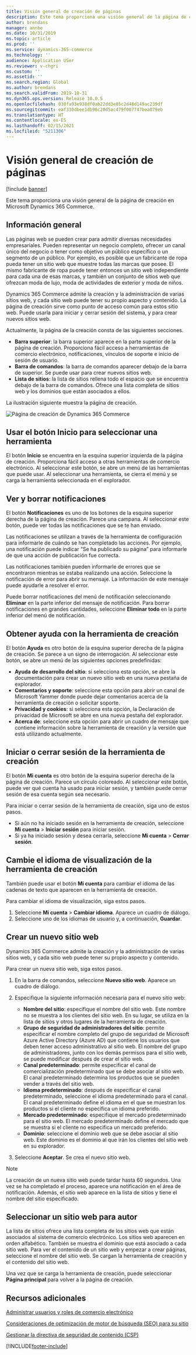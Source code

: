 ```yaml
---
title: Visión general de creación de páginas
description: Este tema proporciona una visión general de la página de creación en Microsoft Dynamics 365 Commerce.
author: brendans
manager: annbe
ms.date: 10/31/2019
ms.topic: article
ms.prod: ''
ms.service: dynamics-365-commerce
ms.technology: ''
audience: Application USer
ms.reviewer: v-chgri
ms.custom: ''
ms.assetid: ''
ms.search.region: Global
ms.author: brendans
ms.search.validFrom: 2019-10-31
ms.dyn365.ops.version: Release 10.0.5
ms.openlocfilehash: 030fa93e938df0ab22dd3e85c2d48d149ac239df
ms.sourcegitcommit: eaf330dbee1db96c20d5ac479f007747bea079eb
ms.translationtype: HT
ms.contentlocale: es-ES
ms.lasthandoff: 02/15/2021
ms.locfileid: "5211306"
---
```

# <a name="authoring-page-overview"></a>Visión general de creación de páginas

  
 [!include [banner](includes/banner.md)]

Este tema proporciona una visión general de la página de creación en Microsoft Dynamics 365 Commerce.

## <a name="overview"></a>Información general

Las páginas web se pueden crear para admitir diversas necesidades empresariales. Pueden representar un negocio completo, ofrecer un canal único del negocio o tener como objetivo un público específico o un segmento de un público. Por ejemplo, es posible que un fabricante de ropa pueda tener un sitio web que muestre todas las marcas que posee. El mismo fabricante de ropa puede tener entonces un sitio web independiente para cada una de esas marcas, y también un conjunto de sitios web que ofrezcan moda de lujo, moda de actividades de exterior y moda de niños.

Dynamics 365 Commerce admite la creación y la administración de varias sitios web, y cada sitio web puede tener su propio aspecto y contenido. La página de creación sirve como punto de acceso común para estos sitio web. Puede usarla para iniciar y cerrar sesión del sistema, y para crear nuevos sitios web.

Actualmente, la página de la creación consta de las siguientes secciones.

- **Barra superior**: la barra superior aparece en la parte superior de la página de creación. Proporciona fácil acceso a herramientas de comercio electrónico, notificaciones, vínculos de soporte e inicio de sesión de usuario.
- **Barra de comandos**: la barra de comandos aparecer debajo de la barra de superior. Se puede usar para crear nuevos sitios web.
- **Lista de sitios**: la lista de sitios rellena todo el espacio que se encuentra debajo de la barra de comandos. Ofrece una lista completa de sitios web y los dominios que están asociados a ellos.

La ilustración siguiente muestra la página de creación.

![Página de creación de Dynamics 365 Commerce](../commerce/media/authoring_tools_01.png)

## <a name="use-the-home-button-to-select-a-tool"></a>Usar el botón Inicio para seleccionar una herramienta

El botón **Inicio** se encuentra en la esquina superior izquierda de la página de creación. Proporciona fácil acceso a otras herramientas de comercio electrónico. Al seleccionar este botón, se abre un menú de las herramientas que puede usar. Al seleccionar una herramienta, se cierra el menú y se carga la herramienta seleccionada en el explorador.

## <a name="view-and-clear-notifications"></a>Ver y borrar notificaciones

El botón **Notificaciones** es uno de los botones de la esquina superior derecha de la página de creación. Parece una campana. Al seleccionar este botón, puede ver todas las notificaciones que se te han enviado.

Las notificaciones se utilizan a través de la herramienta de configuración para informarle de cuándo se han completado las acciones. Por ejemplo, una notificación puede indicar “Se ha publicado su página” para informarle de que una acción de publicación fue correcta.

Las notificaciones también pueden informarle de errores que se encontraron mientras se estaba realizando una acción. Seleccione la notificación de error para abrir su mensaje. La información de este mensaje puede ayudarle a resolver el error.

Puede borrar notificaciones del menú de notificación seleccionando **Eliminar** en la parte inferior del mensaje de notificación. Para borrar notificaciones en grandes cantidades, seleccione **Eliminar todo** en la parte inferior del menú de notificación.

## <a name="get-help-with-the-authoring-tool"></a>Obtener ayuda con la herramienta de creación

El botón **Ayuda** es otro botón de la esquina superior derecha de la página de creación. Se parece a un signo de interrogación. Al seleccionar este botón, se abre un menú de las siguientes opciones predefinidas:

- **Ayuda de desarrollo del sitio**: si selecciona esta opción, se abre la documentación para crear un nuevo sitio web en una nueva pestaña de explorador.
- **Comentarios y soporte**: seleccione esta opción para abrir un canal de Microsoft Yammer donde puede dejar comentarios acerca de la herramienta de creación o solicitar soporte.
- **Privacidad y cookies**: si selecciona esta opción, la Declaración de privacidad de Microsoft se abre en una nueva pestaña del explorador.
- **Acerca de**: seleccione esta opción para abrir un cuadro de mensaje que contiene información sobre la herramienta de creación y la versión que está utilizando actualmente.

## <a name="sign-in-to-and-out-of-the-authoring-tool"></a>Iniciar o cerrar sesión de la herramienta de creación

El botón **Mi cuenta** es otro botón de la esquina superior derecha de la página de creación. Parece un círculo coloreado. Al seleccionar este botón, puede ver qué cuenta ha usado para iniciar sesión, y también puede cerrar sesión de esa cuenta según sea necesario.

Para iniciar o cerrar sesión de la herramienta de creación, siga uno de estos pasos.

- Si aún no ha iniciado sesión en la herramienta de creación, seleccione **Mi cuenta** \> **Iniciar sesión** para iniciar sesión.
- Si ya ha iniciado sesión y desea cerrarla, seleccione **Mi cuenta** \> **Cerrar sesión**.

## <a name="change-the-display-language-of-the-authoring-tool"></a>Cambie el idioma de visualización de la herramienta de creación

También puede usar el botón **Mi cuenta** para cambiar el idioma de las cadenas de texto que aparecen en la herramienta de creación.

Para cambiar el idioma de visualización, siga estos pasos.

1. Seleccione **Mi cuenta** \> **Cambiar idioma**. Aparece un cuadro de diálogo.
1. Seleccione uno de los idiomas de usuario y, a continuación, **Guardar**.

## <a name="create-a-new-website"></a>Crear un nuevo sitio web

Dynamics 365 Commerce admite la creación y la administración de varias sitios web, y cada sitio web puede tener su propio aspecto y contenido.

Para crear un nueva sitio web, siga estos pasos.

1. En la barra de comandos, seleccione **Nuevo sitio web**. Aparece un cuadro de diálogo.
2. Especifique la siguiente información necesaria para el nuevo sitio web:

    - **Nombre del sitio**: especifique el nombre del sitio web. Este nombre no se muestra a los clientes del sitio web. En su lugar, se utiliza en la lista de sitios y otros lugares de la herramienta de creación.
    - **Grupo de seguridad de administradores del sitio**: permite especificar el nombre completo del grupo de seguridad de Microsoft Azure Active Directory (Azure AD) que contiene los usuarios que deben tener acceso administrativo al sitio web. El nombre del grupo de administradores, junto con los demás permisos para el sitio web, se puede modificar después de crear el sitio web.
    - **Canal predeterminado**: permite especificar el canal de comercialización predeterminado que se debe asociar al sitio web. El canal predeterminado determina los productos que se pueden vender a través del sitio web.
    - **Idioma predeterminado**: después de especificar el canal predeterminado, seleccione el idioma predeterminado para el canal. El canal predeterminado define el idioma en el que se muestran los productos si el cliente no especifica un idioma preferido.
    - **Mercado predeterminado**: especifique el mercado predeterminado para el sitio web. El mercado predeterminado define el mercado que se muestra si el cliente no especifica un mercado preferido.
    - **Dominio**: seleccione el dominio web que se debe asociar al sitio web. Este dominio es el dominio al que irán los clientes del sitio web en su explorador.

1. Seleccione **Aceptar**. Se crea el nuevo sitio web.

> [!NOTE]
> La creación de un nueva sitio web puede tardar hasta 60 segundos. Una vez se ha completado el proceso, aparece una notificación en el área de notificación. Además, el sitio web aparece en la lista de sitios y tiene el nombre del sitio especificado.

## <a name="select-a-website-to-author"></a>Seleccionar un sitio web para autor

La lista de sitios ofrece una lista completa de los sitios web que están asociados al sistema de comercio electrónico. Los sitios web aparecen en orden alfabético. También se muestra el dominio que está asociado a cada sitio web. Para ver el contenido de un sitio web y empezar a crear páginas, seleccione el nombre del sitio web. Se cargan la herramienta de creación y el contenido del sitio web.

Una vez que se carga la herramienta de creación, puede seleccionar **Página principal** para volver a la página de creación.

## <a name="additional-resources"></a>Recursos adicionales

[Administrar usuarios y roles de comercio electrónico](manage-ecommerce-users-roles.md)

[Consideraciones de optimización de motor de búsqueda (SEO) para su sitio](search-engine-optimization-considerations.md)

[Gestionar la directiva de seguridad de contenido (CSP)](manage-csp.md)


[!INCLUDE[footer-include](../includes/footer-banner.md)]